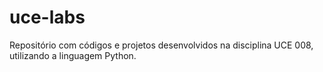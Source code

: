 # uce-labs
Repositório com códigos e projetos desenvolvidos na disciplina UCE 008, utilizando a linguagem Python.
